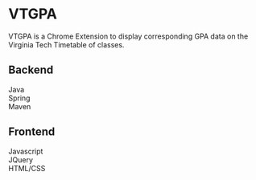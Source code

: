# VTGPA
VTGPA is a Chrome Extension to display corresponding GPA data on the Virginia Tech Timetable of classes.

## Backend
Java  
Spring  
Maven

## Frontend
Javascript  
JQuery  
HTML/CSS

 
